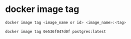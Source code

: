 # docker image tag

```sh
docker image tag <image_name or id> <image_name>:<tag>

docker image tag 0e536f047d0f postgres:latest
```
